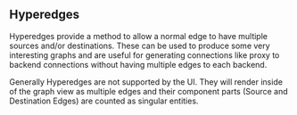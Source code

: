 Hyperedges
---

Hyperedges provide a method to allow a normal edge to have multiple sources and/or
destinations.  These can be used to produce some very interesting graphs and are
useful for generating connections like proxy to backend connections without
having multiple edges to each backend.

Generally Hyperedges are not supported by the UI.  They will render inside of the
graph view as multiple edges and their component parts (Source and Destination Edges)
are counted as singular entities.
